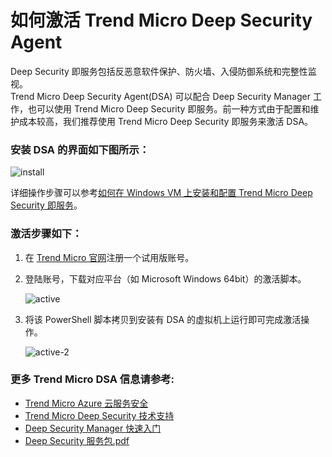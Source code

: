 <properties
                pageTitle="如何激活 Trend Micro Deep Sercurity for Azure"
                description="如何激活使用趋势科技的 DSA "
                services="virtual-machines"
                documentationCenter=""
                authors=""
                manager=""
                editor=""
                tags="Azure VM,DSA,Trend Micro"/>

<tags
                ms.service="virtual-machines-aog"
                ms.date="12/23/2016"
                wacn.date="12/23/2016"/>

# 如何激活 Trend Micro Deep Security Agent

Deep Security 即服务包括反恶意软件保护、防火墙、入侵防御系统和完整性监视。  
Trend Micro Deep Security Agent(DSA) 可以配合 Deep Security Manager 工作，也可以使用 Trend Micro Deep Security 即服务。前一种方式由于配置和维护成本较高，我们推荐使用 Trend Micro Deep Security 即服务来激活 DSA。

### 安装 DSA 的界面如下图所示： ###

![install](./media/aog-virtual-machines-howto-activate-dsa/install.png)

详细操作步骤可以参考[如何在 Windows VM 上安装和配置 Trend Micro Deep Security 即服务](/documentation/articles/virtual-machines-windows-classic-install-trend)。

### 激活步骤如下： ###

1.	在 [Trend Micro 官网](https://app.deepsecurity.trendmicro.com/SignUp.screen)注册一个试用版账号。
2.	登陆账号，下载对应平台（如 Microsoft Windows 64bit）的激活脚本。

	![active](./media/aog-virtual-machines-howto-activate-dsa/active.png)

3.	将该 PowerShell 脚本拷贝到安装有 DSA 的虚拟机上运行即可完成激活操作。

	![active-2](./media/aog-virtual-machines-howto-activate-dsa/active-2.png)


### 更多 Trend Micro DSA 信息请参考: ###

- [Trend Micro Azure 云服务安全](http://www.trendmicro.com/azure/)  
- [Trend Micro Deep Security 技术支持](https://help.deepsecurity.trendmicro.com/welcome.html)  
- [Deep Security Manager 快速入门](https://help.deepsecurity.trendmicro.com/azure-marketplace-getting-started-with-deep-security.html)  
- [Deep Security 服务包.pdf](http://docs.trendmicro.com/all/ent/ds/v9.6_sp1/en-us/Deep_Security_96_SP1_Admin_Guide_EN.pdf)  

